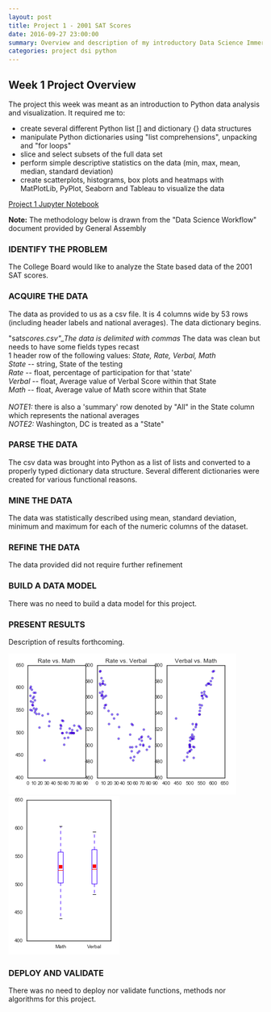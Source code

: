 ```yaml
---
layout: post
title: Project 1 - 2001 SAT Scores
date: 2016-09-27 23:00:00
summary: Overview and description of my introductory Data Science Immersive project
categories: project dsi python
---
```


Week 1 Project Overview
-----------------------

The project this week was meant as an introduction to Python data analysis and visualization. It required me to:

-	create several different Python list [] and dictionary {} data structures
-	manipulate Python dictionaries using "list comprehensions", unpacking and "for loops"
-	slice and select subsets of the full data set
-	perform simple descriptive statistics on the data (min, max, mean, median, standard deviation)
-	create scatterplots, histograms, box plots and heatmaps with MatPlotLib, PyPlot, Seaborn and Tableau to visualize the data

[Project 1 Jupyter Notebook](https://github.com/jpfreeley/DSI-NYC-2/blob/master/projects/projects-weekly/project-01/starter-code/JPF_project_1.ipynb)

**Note:** The methodology below is drawn from the "Data Science Workflow" document provided by General Assembly

### IDENTIFY THE PROBLEM

The College Board would like to analyze the State based data of the 2001 SAT scores.

### ACQUIRE THE DATA

The data as provided to us as a csv file. It is 4 columns wide by 53 rows (including header labels and national averages). The data dictionary begins.

"sat*scores.csv"_The data is delimited with commas* The data was clean but needs to have some fields types recast<br>1 header row of the following values: *State, Rate, Verbal, Math*<br>*State* -- string, State of the testing<br>*Rate* -- float, percentage of participation for that 'state'<br>*Verbal* -- float, Average value of Verbal Score within that State<br>*Math* -- float, Average value of Math score within that State<br><br>*NOTE1:* there is also a 'summary' row denoted by "All" in the State column which represents the national averages<br>*NOTE2:* Washington, DC is treated as a "State"

### PARSE THE DATA

The csv data was brought into Python as a list of lists and converted to a properly typed dictionary data structure. Several different dictionaries were created for various functional reasons.

### MINE THE DATA

The data was statistically described using mean, standard deviation, minimum and maximum for each of the numeric columns of the dataset.

### REFINE THE DATA

The data provided did not require further refinement

### BUILD A DATA MODEL

There was no need to build a data model for this project.

### PRESENT RESULTS

Description of results forthcoming.

![](/images/project-01/scatterplots.png) ![](/images/project-01/boxplots.png)

### DEPLOY AND VALIDATE

There was no need to deploy nor validate functions, methods nor algorithms for this project.
